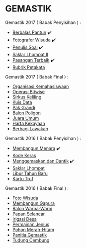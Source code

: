 # GEMASTIK

Gemastik 2017 ( Babak Penyisihan ) :
- [Berbalas Pantun](https://github.com/ajisubarkah/programming-event/tree/master/Gemastik/BerbalasPantun) :heavy_check_mark:
- [Fotografer Wisuda](https://github.com/ajisubarkah/programming-event/tree/master/Gemastik/FotograferWisuda) :heavy_check_mark:
- [Penulis Soal](https://github.com/ajisubarkah/programming-event/tree/master/Gemastik/PenulisSoal) :heavy_check_mark:
- [Saklar Lhompat II](https://github.com/ajisubarkah/programming-event/tree/master/Gemastik/SaklarLhompatII)
- [Pasangan Terbaik](https://github.com/ajisubarkah/programming-event/tree/master/Gemastik/PasanganTerbaik) :heavy_check_mark:
- [Rubrik Petakata](https://github.com/ajisubarkah/programming-event/tree/master/Gemastik/RubrikPetakata)

Gemastik 2017 ( Babak Final ) :
- [Organisasi Kemahasiswaan](https://github.com/ajisubarkah/programming-event/tree/master/Gemastik/OrganisasiKemahasiswaan)
- [Operasi Bitwise](https://github.com/ajisubarkah/programming-event/tree/master/Gemastik/OperasiBitwise)
- [Sirkus Keliling](https://github.com/ajisubarkah/programming-event/tree/master/Gemastik/SirkusKeliling)
- [Kuis Data](https://github.com/ajisubarkah/programming-event/tree/master/Gemastik/KuisData)
- [Pak Grandi](https://github.com/ajisubarkah/programming-event/tree/master/Gemastik/PakGrandi)
- [Balon Poligon](https://github.com/ajisubarkah/programming-event/tree/master/Gemastik/BalonPoligon)
- [Juara Umum](https://github.com/ajisubarkah/programming-event/tree/master/Gemastik/JuaraUmum)
- [Harta Kekayaan](https://github.com/ajisubarkah/programming-event/tree/master/Gemastik/HartaKekayaan)
- [Berbagi Lawakan](https://github.com/ajisubarkah/programming-event/tree/master/Gemastik/BerbagiLawakan)

Gemastik 2016 ( Babak Penyisihan ) :
- [Membangun Menara](https://github.com/ajisubarkah/programming-event/tree/master/Gemastik/MembangunMenara) :heavy_check_mark:
- [Kode Keras](https://github.com/ajisubarkah/programming-event/tree/master/Gemastik/KodeKeras)
- [Menggemaskan dan Cantik](https://github.com/ajisubarkah/programming-event/tree/master/Gemastik/MenggemaskanDanCantik) :heavy_check_mark:
- [Saklar Lhompat](https://github.com/ajisubarkah/programming-event/tree/master/Gemastik/SaklarLhompat)
- [Libur Tahun Baru](https://github.com/ajisubarkah/programming-event/tree/master/Gemastik/LiburTahunBaru)
- [Kartu Truf](https://github.com/ajisubarkah/programming-event/tree/master/Gemastik/KartuTruf)

Gemastik 2016 ( Babak Final ) :
- [Foto Wisuda]()
- [Membangun Gapura]()
- [Balon Warna-Warni]()
- [Papan Selancar]()
- [Irigasi Desa]()
- [Permainan Jenius]()
- [Pohon Merah-Hitam]()
- [Panitia Gemastik]()
- [Tudung Cembung]()